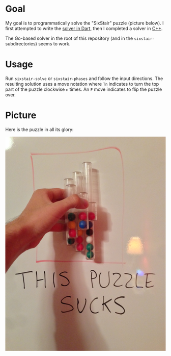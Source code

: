 # Goal

My goal is to programmatically solve the "SixStair" puzzle (picture below). I first attempted to write the [solver in Dart](old/dart_attempt), then I completed a solver in [C++](old/SixStairSolver).

The Go-based solver in the root of this repository (and in the `sixstair-` subdirectories) seems to work.

# Usage

Run `sixstair-solve` or `sixstair-phases` and follow the input directions. The resulting solution uses a move notation where `Tn` indicates to turn the top part of the puzzle clockwise `n` times. An `F` move indicates to flip the puzzle over.

# Picture

Here is the puzzle in all its glory:

![SixStair.jpg](misc/sixstair.png)
